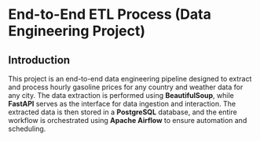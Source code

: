 # End-to-End ETL Process (Data Engineering Project)

## Introduction
This project is an end-to-end data engineering pipeline designed to extract and process hourly gasoline prices for any country and weather data for any city. The data extraction is performed using **BeautifulSoup**, while **FastAPI** serves as the interface for data ingestion and interaction. The extracted data is then stored in a **PostgreSQL** database, and the entire workflow is orchestrated using **Apache Airflow** to ensure automation and scheduling.


